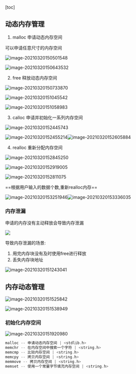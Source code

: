 [toc]

## 动态内存管理

1. malloc 申请动态内存空间

  可以申请任意尺寸的内存空间

![image-20210320150501548](imgs/image-20210320150501548.png)

![image-20210320150643532](imgs/image-20210320150643532.png)


2. free 释放动态内存空间

![image-20210320150733870](imgs/image-20210320150733870.png)

![image-20210320151045542](imgs/image-20210320151045542.png)

![image-20210320151058983](imgs/image-20210320151058983.png)

3. calloc 申请并初始化一系列内存空间

![image-20210320152445743](imgs/image-20210320152445743.png)

![image-20210320152455214](imgs/image-20210320152455214.png)![image-20210320152605884](imgs/image-20210320152605884.png)

4. realloc 重新分配内存空间

![image-20210320152845250](imgs/image-20210320152845250.png)

![image-20210320152919005](imgs/image-20210320152919005.png)

![image-20210320152811075](imgs/image-20210320152811075.png)

==根据用户输入的数据个数,重新realloc内存==

![image-20210320153251946](imgs/image-20210320153251946.png)![image-20210320153336035](imgs/image-20210320153336035.png)

### 内存泄漏

申请的内存没有主动释放会导致内存泄漏

![](imgs/image-20210320150932538.png)

导致内存泄漏的场景:

1. 用完内存块没有及时使用free进行释放
2. 丢失内存块地址

![image-20210320151243041](imgs/image-20210320151243041.png)

## 内存动态管理

![image-20210320151525842](imgs/image-20210320151525842.png)

![image-20210320151538949](imgs/image-20210320151538949.png)

### 初始化内存空间

![image-20210320151920980](imgs/image-20210320151920980.png)


```c
malloc -- 申请动态内存空间 | <stdlib.h>
memchr -- 在内存空间中搜索一个字符 | <string.h>
memcmp -- 比较内存空间 | <string.h>
memcpy -- 拷贝内存空间 | <string.h>
memmove -- 拷贝内存空间 | <string.h>
memset -- 使用一个常量字节填充内存空间 | <string.h>
```

